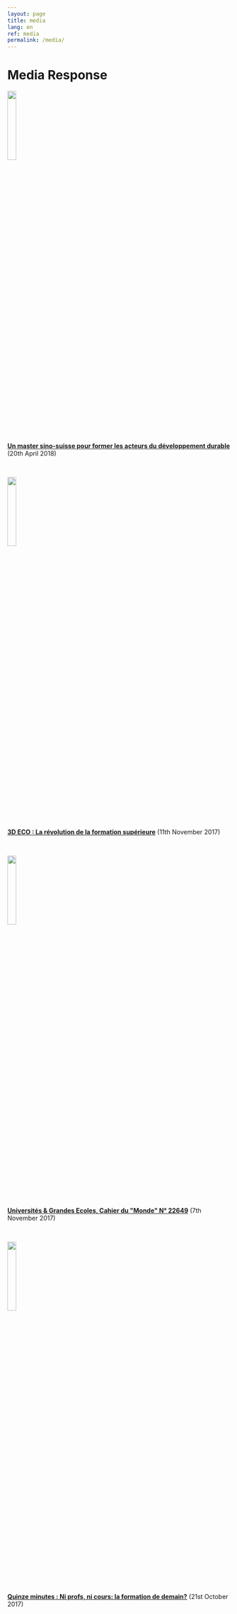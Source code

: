 ```yaml
---
layout: page
title: media
lang: en
ref: media
permalink: /media/
---
```



# Media Response

<a href="http://www.lemonde.fr/campus/article/2018/04/20/un-master-sino-suisse-pour-former-les-acteurs-du-developpement-durable_5288057_4401467.html"  target="_blank"><img src="https://upload.wikimedia.org/wikipedia/commons/thumb/4/43/Le_Monde.svg/500px-Le_Monde.svg.png" width="20%"></a>

**<a href = "http://www.lemonde.fr/campus/article/2018/04/20/un-master-sino-suisse-pour-former-les-acteurs-du-developpement-durable_5288057_4401467.html">Un master sino-suisse pour former les acteurs du développement durable</a>** (20th April 2018)

<br>

<a href="http://www.lemanbleu.ch/replay/video.html?VideoID=33567" target="_blank"><img src="https://upload.wikimedia.org/wikipedia/commons/e/e5/Lemanbleu.jpg" width="20%"></a>

**<a href = "http://www.lemanbleu.ch/replay/video.html?VideoID=33567" target="_blank">3D ECO : La révolution de la formation supérieure</a>** (11th November 2017)

<br>

<a href="{{ site.baseurl }}/documents/GTI-Dossier-Le-Monde.png" target="_blank"><img src="https://upload.wikimedia.org/wikipedia/commons/thumb/4/43/Le_Monde.svg/500px-Le_Monde.svg.png" width="20%"></a>


**<a href = "{{ site.baseurl }}/documents/GTI-Dossier-Le-Monde.png">Universités & Grandes Ecoles, Cahier du "Monde" N° 22649</a>** (7th November 2017)

<br>

<a href="https://www.rts.ch/play/radio/quinze-minutes/audio/quinze-minutes-ni-profs-ni-cours-la-formation-de-demain?id=8998396&station=a9e7621504c6959e35c3ecbe7f6bed0446cdf8da" target="_blank"><img src="https://upload.wikimedia.org/wikipedia/commons/thumb/8/85/Radio_T%C3%A9l%C3%A9vision_Suisse_2011_logo.svg/500px-Radio_T%C3%A9l%C3%A9vision_Suisse_2011_logo.svg.png" width="20%"></a>

**<a href = "https://www.rts.ch/play/radio/quinze-minutes/audio/quinze-minutes-ni-profs-ni-cours-la-formation-de-demain?id=8998396&station=a9e7621504c6959e35c3ecbe7f6bed0446cdf8da" target="_blank" >Quinze minutes : Ni profs, ni cours: la formation de demain?</a>** (21st October 2017)
